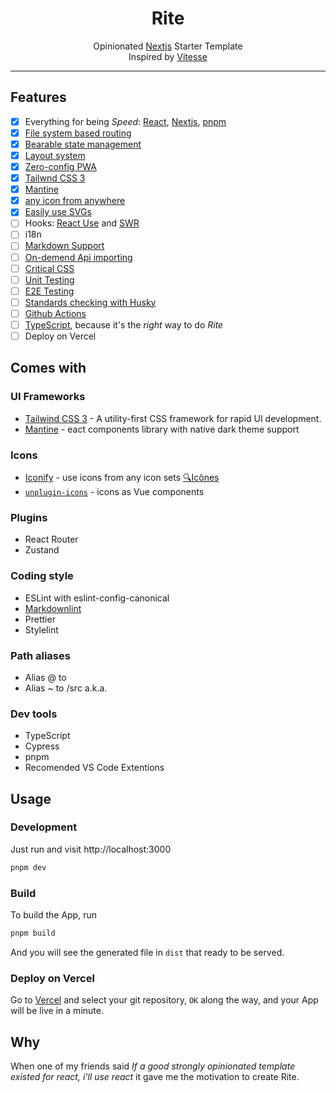 <h1 align="center"><b>Rite</b></h1>
<p align='center'>
  Opinionated <a href="https://nextjs.org">Nextjs</a> </a> Starter Template
  <br />
  Inspired by <a href="https://github.com/antfu/vitesse">Vitesse</a>
</p>

---

## Features

- [x] Everything for being _Speed_: [React](https://github.com/facebook/react), [Nextjs](https://nextjs.org), [pnpm](https://pnpm.js.org/)
- [x] [File system based routing](https://nextjs.org/docs/routing/introduction)
- [x] [Bearable state management](https://github.com/pmndrs/zustand)
- [x] [Layout system](./layouts)
- [x] [Zero-config PWA](https://github.com/shadowwalker/next-pwa)
- [x] [Tailwnd CSS 3](https://github.com/tailwindlabs/tailwindcss)
- [x] [Mantine](https://mantine.dev/)
- [x] [any icon from anywhere](https://github.com/antfu/unplugin-icons)
- [x] [Easily use SVGs](https://react-svgr.com)
- [ ] Hooks: [React Use](https://github.com/streamich/react-use) and [SWR](https://swr.vercel.app/)
- [ ] i18n
- [ ] [Markdown Support](https://github.com/antfu/vite-plugin-md)
- [ ] [On-demend Api importing](https://github.com/antfu/unplugin-auto-import)
- [ ] [Critical CSS](https://github.com/GoogleChromeLabs/critters)
- [ ] [Unit Testing](https://github.com/vitest-dev/vitest)
- [ ] [E2E Testing](https://cypress.io/)
- [ ] [Standards checking with Husky](https://github.com/typicode/husky)
- [ ] [Github Actions](https://github.com/features/actions)
- [ ] [TypeScript](https://www.typescriptlang.org/), because it's the _right_ way to do _Rite_
- [ ] Deploy on Vercel

## Comes with

### UI Frameworks

- [Tailwind CSS 3](https://github.com/tailwindlabs/tailwindcss) - A utility-first CSS framework for rapid UI development.
- [Mantine](https://github.com/mantinedev/mantine) - eact components library with native dark theme support

### Icons

- [Iconify](https://iconify.design) - use icons from any icon sets [🔍Icônes](https://icones.netlify.app/)
- [`unplugin-icons`](https://github.com/antfu/unplugin-icons) - icons as Vue components

### Plugins

- React Router
- Zustand

### Coding style

- ESLint with eslint-config-canonical
- [Markdownlint](https://github.com/DavidAnson/markdownlint)
- Prettier
- Stylelint

### Path aliases

- Alias @ to <rootDir>
- Alias ~ to <rootDir>/src a.k.a. <srcDir>

### Dev tools

- TypeScript
- Cypress
- pnpm
- Recomended VS Code Extentions

## Usage

### Development

Just run and visit http://localhost:3000

```bash
pnpm dev
```

### Build

To build the App, run

```bash
pnpm build
```

And you will see the generated file in `dist` that ready to be served.

### Deploy on Vercel

Go to [Vercel](https://vercel.com/new) and select your git repository, `OK` along the way, and your App will be live in a minute.

## Why

When one of my friends said _If a good strongly opinionated template existed for react, i'll use react_ it gave me the motivation to create Rite.
